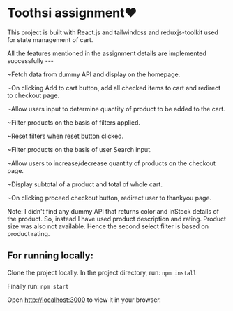 # Toothsi assignment❤️

This project is built with React.js and tailwindcss and reduxjs-toolkit used for state management of cart.

All the features mentioned in the assignment details are implemented successfully ---

~Fetch data from dummy API and display on the homepage.

~On clicking Add to cart button, add all checked items to cart and redirect to checkout page.

~Allow users input to determine quantity of product to be added to the cart.

~Filter products on the basis of filters applied.

~Reset filters when reset button clicked.

~Filter products on the basis of user Search input.

~Allow users to increase/decrease quantity of products on the checkout page.

~Display subtotal of a product and total of whole cart.

~On clicking proceed checkout button, redirect user to thankyou page.

Note: I didn't find any dummy API that returns color and inStock details of the product.
So, instead I have used product description and rating.
Product size was also not available. Hence the second select filter is based on product rating.


## For running locally:

Clone the project locally.
In the project directory, run: `npm install`

Finally run: `npm start`

Open [http://localhost:3000](http://localhost:3000) to view it in your browser.



